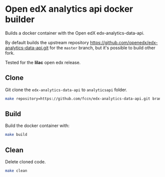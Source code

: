 # Open edX analytics api docker builder

Builds a docker container with the Open edX edx-analytics-data-api.

By default builds the upstream repository https://github.com/openedx/edx-analytics-data-api.git
for the `master` branch, but it's possible to build other fork.

Tested for the **lilac** open edx release.

## Clone
Git clone the `edx-analytics-data-api` to `analyticsapi` folder.

```bash
make repository=https://github.com/fccn/edx-analytics-data-api.git branch=nau/lilac.master clone
```

## Build

Build the docker container with:

```bash
make build
```

## Clean
Delete cloned code.

```bash
make clean
```